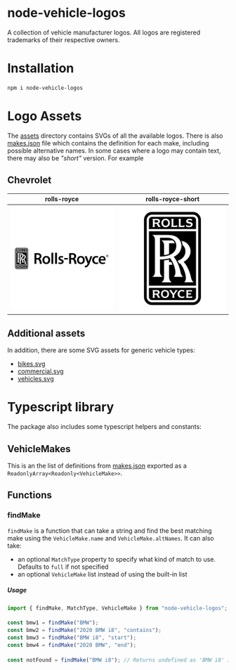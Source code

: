 # node-vehicle-logos
A collection of vehicle manufacturer logos. All logos are registered trademarks of their respective owners.

# Installation

``` bash
npm i node-vehicle-logos
```

# Logo Assets
The [assets](/assets) directory contains SVGs of all the available logos. There is also [makes.json](/assets/makes.json) file which contains the definition for each make, including possible alternative names.
In some cases where a logo may contain text, there may also be _"short"_ version. For example
## Chevrolet
| rolls-royce | rolls-royce-short |
| ----------| --------------- |
| ![rolls-royce](/assets/rolls-royce.svg) | ![rolls-royce-short](/assets/rolls-royce-short.svg) |

## Additional assets
In addition, there are some SVG assets for generic vehicle types:
- [bikes.svg](/assets/bikes.svg)
- [commercial.svg](/assets/commercial.svg)
- [vehicles.svg](/assets/vehicles.svg)

# Typescript library
The package also includes some typescript helpers and constants:
## VehicleMakes
This is an the list of definitions from [makes.json](/assets/makes.json) exported as a `ReadonlyArray<Readonly<VehicleMake>>`.

## Functions
### findMake
`findMake` is a function that can take a string and find the best matching make using the `VehicleMake.name` and `VehicleMake.altNames`. It can also take:
- an optional `MatchType` property to specify what kind of match to use. Defaults to `full` if not specified
- an optional `VehicleMake` list instead of using the built-in list

##### Usage
```ts
import { findMake, MatchType, VehicleMake } from "node-vehicle-logos";

const bmw1 = findMake("BMW");
const bmw2 = findMake("2020 BMW i8", "contains");
const bmw3 = findMake("BMW i8", "start");
const bmw4 = findMake("2020 BMW", "end");

const notFound = findMake("BMW i8"); // Returns undefined as 'BMW i8' is not a full match
```
